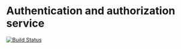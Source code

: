 # Authentication and authorization service
[![Build Status](https://travis-ci.org/Bitspleaseee/auth-service.svg?branch=master)](https://travis-ci.org/Bitspleaseee/auth-service)